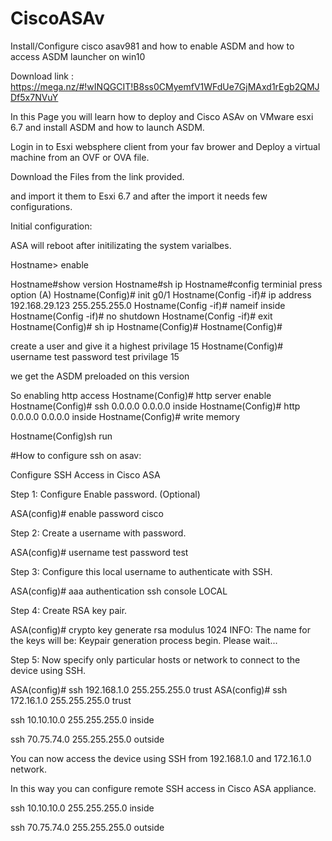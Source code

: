 # CiscoASAv
Install/Configure cisco asav981 and how to enable ASDM and how to access ASDM launcher on win10

Download link : https://mega.nz/#!wINQGCIT!B8ss0CMyemfV1WFdUe7GjMAxd1rEgb2QMJDf5x7NVuY 

In this Page you will learn how to deploy and Cisco ASAv on VMware esxi 6.7 and install ASDM and how to launch ASDM.

Login in to Esxi websphere client from your fav brower and Deploy a virtual machine from an OVF or OVA file.

Download the Files from the link provided.

and import it them to Esxi 6.7 and after the import it needs few configurations.





Initial configuration:

ASA will reboot after initilizating the system varialbes.

Hostname> enable

Hostname#show version
Hostname#sh ip
Hostname#config terminial  press option (A)
Hostname(Config)# init g0/1
Hostname(Config -if)# ip address  192.168.29.123 255.255.255.0
Hostname(Config -if)#  nameif inside
Hostname(Config -if)# no shutdown
Hostname(Config -if)# exit
Hostname(Config)# sh ip 
Hostname(Config)# 
Hostname(Config)# 

create a user and give it a highest privilage 15 
Hostname(Config)# username test password test privilage 15 

we get the ASDM preloaded on this version 

So enabling http access
Hostname(Config)# http server enable
Hostname(Config)# ssh 0.0.0.0 0.0.0.0 inside 
Hostname(Config)# http 0.0.0.0 0.0.0.0 inside 
Hostname(Config)# write memory 


Hostname(Config)sh run



#How to configure ssh on asav:

Configure SSH Access in Cisco ASA

Step 1: Configure Enable password. (Optional)

ASA(config)# enable password cisco

Step 2: Create a username with password.

ASA(config)# username test password test

Step 3: Configure this local username to authenticate with SSH.

ASA(config)# aaa authentication ssh console LOCAL

Step 4: Create RSA key pair.

ASA(config)# crypto key generate rsa modulus 1024
INFO: The name for the keys will be: 
Keypair generation process begin. Please wait...

Step 5: Now specify only particular hosts or network to connect to the device using SSH.

ASA(config)# ssh 192.168.1.0 255.255.255.0 trust
ASA(config)# ssh 172.16.1.0 255.255.255.0 trust

ssh 10.10.10.0 255.255.255.0 inside

ssh 70.75.74.0 255.255.255.0 outside


You can now access the device using SSH from 192.168.1.0 and 172.16.1.0 network.

In this way you can configure remote SSH access in Cisco ASA appliance.

ssh 10.10.10.0 255.255.255.0 inside

ssh 70.75.74.0 255.255.255.0 outside
